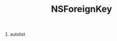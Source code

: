 ﻿---
uid: crmscript_ref_NSForeignKey
title: NSForeignKey
intellisense: Void.NSForeignKey
keywords: NSForeignKey
so.topic: reference
---



1. autolist 

